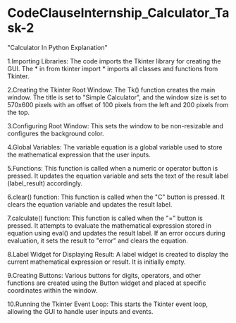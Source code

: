 # CodeClauseInternship_Calculator_Task-2
"Calculator In Python Explanation"

1.Importing Libraries:
The code imports the Tkinter library for creating the GUI. The * in from tkinter import * imports all classes and functions from Tkinter.

2.Creating the Tkinter Root Window:
The Tk() function creates the main window. The title is set to "Simple Calculator", and the window size is set to 570x600 pixels with an offset of 100 pixels from the left and 200 pixels from the top.

3.Configuring Root Window:
This sets the window to be non-resizable and configures the background color.

4.Global Variables:
The variable equation is a global variable used to store the mathematical expression that the user inputs.

5.Functions:
This function is called when a numeric or operator button is pressed. It updates the equation variable and sets the text of the result label (label_result) accordingly.

6.clear() function:
This function is called when the "C" button is pressed. It clears the equation variable and updates the result label.

7.calculate() function:
This function is called when the "=" button is pressed. It attempts to evaluate the mathematical expression stored in equation using eval() and updates the result label. If an error occurs during evaluation, it sets the result to "error" and clears the equation.

8.Label Widget for Displaying Result:
A label widget is created to display the current mathematical expression or result. It is initially empty.

9.Creating Buttons:
Various buttons for digits, operators, and other functions are created using the Button widget and placed at specific coordinates within the window.

10.Running the Tkinter Event Loop:
This starts the Tkinter event loop, allowing the GUI to handle user inputs and events.
